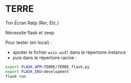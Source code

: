 # TERRE
Ton Écran Ratp (Rer, Etc.)

Nécessite flask et zeep

Pour tester (en local) :

* ajouter le fichier `wsiv.wsdl` dans le répertoire instance
* puis dans le répertoire racine :

```bash
export FLASK_APP=TERRE/TERRE_flask.py
export FLASK_ENV=development
flask run
```
